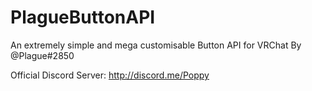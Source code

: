 # PlagueButtonAPI
An extremely simple and mega customisable Button API for VRChat By @Plague#2850

Official Discord Server: http://discord.me/Poppy
